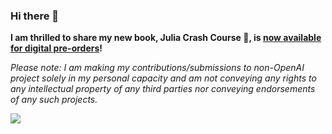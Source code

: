 ### Hi there 👋

<!--
**logankilpatrick/logankilpatrick** is a ✨ _special_ ✨ repository because its `README.md` (this file) appears on your GitHub profile.
-->

__I am thrilled to share my new book, Julia Crash Course 🚀, is [now available for digital pre-orders](https://logankilpatrick.gumroad.com/l/juliacrashcourse)!__

<!-- Here are some fun facts about me:

- 🔭 I’m currently working on ... building the [Julia Community](https://julialang.org/community/) and once upon a time worked on the [NASA VIPER Mission](https://www.nasa.gov/feature/new-viper-lunar-rover-to-map-water-ice-on-the-moon/). 
- 📝 I'm writing about all things Julia: [http://bit.ly/loganjl](http://bit.ly/loganjl)
- 🌱 I’m currently learning ... everything I can about Machine Learning and Deep Learning.
- 👯 I’m looking to collaborate on ... community projects! 
- 💬 Ask me about ... Julia, Open source, or NASA. 
- 📫 How to reach me: ... [Twitter](https://twitter.com/OfficialLoganK)! 
- 😄 Pronouns: ... he/him
- ⚡ Fun fact: ... I just drove all the way across the country in an electric car. -->

*Please note: I am making my contributions/submissions to non-OpenAI project solely in my personal capacity and am not conveying any rights to any intellectual property of any third parties nor conveying endorsements of any such projects.*

![](https://komarev.com/ghpvc/?username=logankilpatrick&color=blueviolet)
